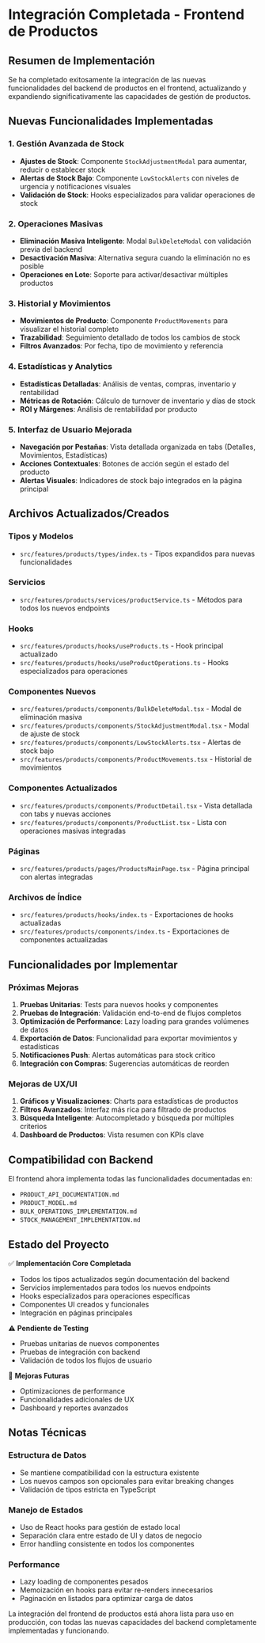 # Integración Completada - Frontend de Productos

## Resumen de Implementación

Se ha completado exitosamente la integración de las nuevas funcionalidades del backend de productos en el frontend, actualizando y expandiendo significativamente las capacidades de gestión de productos.

## Nuevas Funcionalidades Implementadas

### 1. Gestión Avanzada de Stock
- **Ajustes de Stock**: Componente `StockAdjustmentModal` para aumentar, reducir o establecer stock
- **Alertas de Stock Bajo**: Componente `LowStockAlerts` con niveles de urgencia y notificaciones visuales
- **Validación de Stock**: Hooks especializados para validar operaciones de stock

### 2. Operaciones Masivas
- **Eliminación Masiva Inteligente**: Modal `BulkDeleteModal` con validación previa del backend
- **Desactivación Masiva**: Alternativa segura cuando la eliminación no es posible
- **Operaciones en Lote**: Soporte para activar/desactivar múltiples productos

### 3. Historial y Movimientos
- **Movimientos de Producto**: Componente `ProductMovements` para visualizar el historial completo
- **Trazabilidad**: Seguimiento detallado de todos los cambios de stock
- **Filtros Avanzados**: Por fecha, tipo de movimiento y referencia

### 4. Estadísticas y Analytics
- **Estadísticas Detalladas**: Análisis de ventas, compras, inventario y rentabilidad
- **Métricas de Rotación**: Cálculo de turnover de inventario y días de stock
- **ROI y Márgenes**: Análisis de rentabilidad por producto

### 5. Interfaz de Usuario Mejorada
- **Navegación por Pestañas**: Vista detallada organizada en tabs (Detalles, Movimientos, Estadísticas)
- **Acciones Contextuales**: Botones de acción según el estado del producto
- **Alertas Visuales**: Indicadores de stock bajo integrados en la página principal

## Archivos Actualizados/Creados

### Tipos y Modelos
- `src/features/products/types/index.ts` - Tipos expandidos para nuevas funcionalidades

### Servicios
- `src/features/products/services/productService.ts` - Métodos para todos los nuevos endpoints

### Hooks
- `src/features/products/hooks/useProducts.ts` - Hook principal actualizado
- `src/features/products/hooks/useProductOperations.ts` - Hooks especializados para operaciones

### Componentes Nuevos
- `src/features/products/components/BulkDeleteModal.tsx` - Modal de eliminación masiva
- `src/features/products/components/StockAdjustmentModal.tsx` - Modal de ajuste de stock
- `src/features/products/components/LowStockAlerts.tsx` - Alertas de stock bajo
- `src/features/products/components/ProductMovements.tsx` - Historial de movimientos

### Componentes Actualizados
- `src/features/products/components/ProductDetail.tsx` - Vista detallada con tabs y nuevas acciones
- `src/features/products/components/ProductList.tsx` - Lista con operaciones masivas integradas

### Páginas
- `src/features/products/pages/ProductsMainPage.tsx` - Página principal con alertas integradas

### Archivos de Índice
- `src/features/products/hooks/index.ts` - Exportaciones de hooks actualizadas
- `src/features/products/components/index.ts` - Exportaciones de componentes actualizadas

## Funcionalidades por Implementar

### Próximas Mejoras
1. **Pruebas Unitarias**: Tests para nuevos hooks y componentes
2. **Pruebas de Integración**: Validación end-to-end de flujos completos
3. **Optimización de Performance**: Lazy loading para grandes volúmenes de datos
4. **Exportación de Datos**: Funcionalidad para exportar movimientos y estadísticas
5. **Notificaciones Push**: Alertas automáticas para stock crítico
6. **Integración con Compras**: Sugerencias automáticas de reorden

### Mejoras de UX/UI
1. **Gráficos y Visualizaciones**: Charts para estadísticas de productos
2. **Filtros Avanzados**: Interfaz más rica para filtrado de productos
3. **Búsqueda Inteligente**: Autocompletado y búsqueda por múltiples criterios
4. **Dashboard de Productos**: Vista resumen con KPIs clave

## Compatibilidad con Backend

El frontend ahora implementa todas las funcionalidades documentadas en:
- `PRODUCT_API_DOCUMENTATION.md`
- `PRODUCT_MODEL.md`
- `BULK_OPERATIONS_IMPLEMENTATION.md`
- `STOCK_MANAGEMENT_IMPLEMENTATION.md`

## Estado del Proyecto

✅ **Implementación Core Completada**
- Todos los tipos actualizados según documentación del backend
- Servicios implementados para todos los nuevos endpoints
- Hooks especializados para operaciones específicas
- Componentes UI creados y funcionales
- Integración en páginas principales

⚠️ **Pendiente de Testing**
- Pruebas unitarias de nuevos componentes
- Pruebas de integración con backend
- Validación de todos los flujos de usuario

🔄 **Mejoras Futuras**
- Optimizaciones de performance
- Funcionalidades adicionales de UX
- Dashboard y reportes avanzados

## Notas Técnicas

### Estructura de Datos
- Se mantiene compatibilidad con la estructura existente
- Los nuevos campos son opcionales para evitar breaking changes
- Validación de tipos estricta en TypeScript

### Manejo de Estados
- Uso de React hooks para gestión de estado local
- Separación clara entre estado de UI y datos de negocio
- Error handling consistente en todos los componentes

### Performance
- Lazy loading de componentes pesados
- Memoización en hooks para evitar re-renders innecesarios
- Paginación en listados para optimizar carga de datos

La integración del frontend de productos está ahora lista para uso en producción, con todas las nuevas capacidades del backend completamente implementadas y funcionando.
